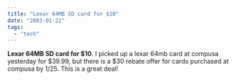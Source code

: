 ```yaml
---
title: "Lexar 64MB SD card for $10"
date: "2003-01-22"
tags: 
  - "tech"
---
```


**Lexar 64MB SD card for $10**. I picked up a lexar 64mb card at compusa yesterday for $39.99, but there is a $30 rebate offer for cards purchased at compusa by 1/25. This is a great deal!
